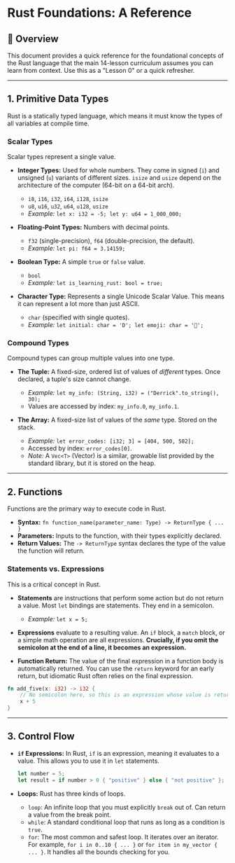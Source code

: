 # Rust Foundations: A Reference

## 🧭 Overview

This document provides a quick reference for the foundational concepts of the Rust language that the main 14-lesson curriculum assumes you can learn from context. Use this as a "Lesson 0" or a quick refresher.

---

## 1. Primitive Data Types

Rust is a statically typed language, which means it must know the types of all variables at compile time. 

### Scalar Types

Scalar types represent a single value.

-   **Integer Types:** Used for whole numbers. They come in signed (`i`) and unsigned (`u`) variants of different sizes. `isize` and `usize` depend on the architecture of the computer (64-bit on a 64-bit arch).
    -   `i8`, `i16`, `i32`, `i64`, `i128`, `isize`
    -   `u8`, `u16`, `u32`, `u64`, `u128`, `usize`
    -   *Example:* `let x: i32 = -5; let y: u64 = 1_000_000;`

-   **Floating-Point Types:** Numbers with decimal points.
    -   `f32` (single-precision), `f64` (double-precision, the default).
    -   *Example:* `let pi: f64 = 3.14159;`

-   **Boolean Type:** A simple `true` or `false` value.
    -   `bool`
    -   *Example:* `let is_learning_rust: bool = true;`

-   **Character Type:** Represents a single Unicode Scalar Value. This means it can represent a lot more than just ASCII.
    -   `char` (specified with single quotes).
    -   *Example:* `let initial: char = 'D'; let emoji: char = '🦀';`

### Compound Types

Compound types can group multiple values into one type.

-   **The Tuple:** A fixed-size, ordered list of values of *different* types. Once declared, a tuple's size cannot change.
    -   *Example:* `let my_info: (String, i32) = ("Derrick".to_string(), 30);`
    -   Values are accessed by index: `my_info.0`, `my_info.1`.

-   **The Array:** A fixed-size list of values of the *same* type. Stored on the stack.
    -   *Example:* `let error_codes: [i32; 3] = [404, 500, 502];`
    -   Accessed by index: `error_codes[0]`.
    -   *Note:* A `Vec<T>` (Vector) is a similar, growable list provided by the standard library, but it is stored on the heap.

---

## 2. Functions

Functions are the primary way to execute code in Rust.

-   **Syntax:** `fn function_name(parameter_name: Type) -> ReturnType { ... }`
-   **Parameters:** Inputs to the function, with their types explicitly declared.
-   **Return Values:** The `-> ReturnType` syntax declares the type of the value the function will return.

### Statements vs. Expressions

This is a critical concept in Rust.

-   **Statements** are instructions that perform some action but do not return a value. Most `let` bindings are statements. They end in a semicolon.
    -   *Example:* `let x = 5;`

-   **Expressions** evaluate to a resulting value. An `if` block, a `match` block, or a simple math operation are all expressions. **Crucially, if you omit the semicolon at the end of a line, it becomes an expression.**

-   **Function Return:** The value of the final expression in a function body is automatically returned. You can use the `return` keyword for an early return, but idiomatic Rust often relies on the final expression.

```rust
fn add_five(x: i32) -> i32 {
    // No semicolon here, so this is an expression whose value is returned.
    x + 5 
}
```

---

## 3. Control Flow

-   **`if` Expressions:** In Rust, `if` is an expression, meaning it evaluates to a value. This allows you to use it in `let` statements.
    ```rust
    let number = 5;
    let result = if number > 0 { "positive" } else { "not positive" };
    ```

-   **Loops:** Rust has three kinds of loops.
    -   `loop`: An infinite loop that you must explicitly `break` out of. Can return a value from the break point.
    -   `while`: A standard conditional loop that runs as long as a condition is `true`.
    -   `for`: The most common and safest loop. It iterates over an iterator. For example, `for i in 0..10 { ... }` or `for item in my_vector { ... }`. It handles all the bounds checking for you.
